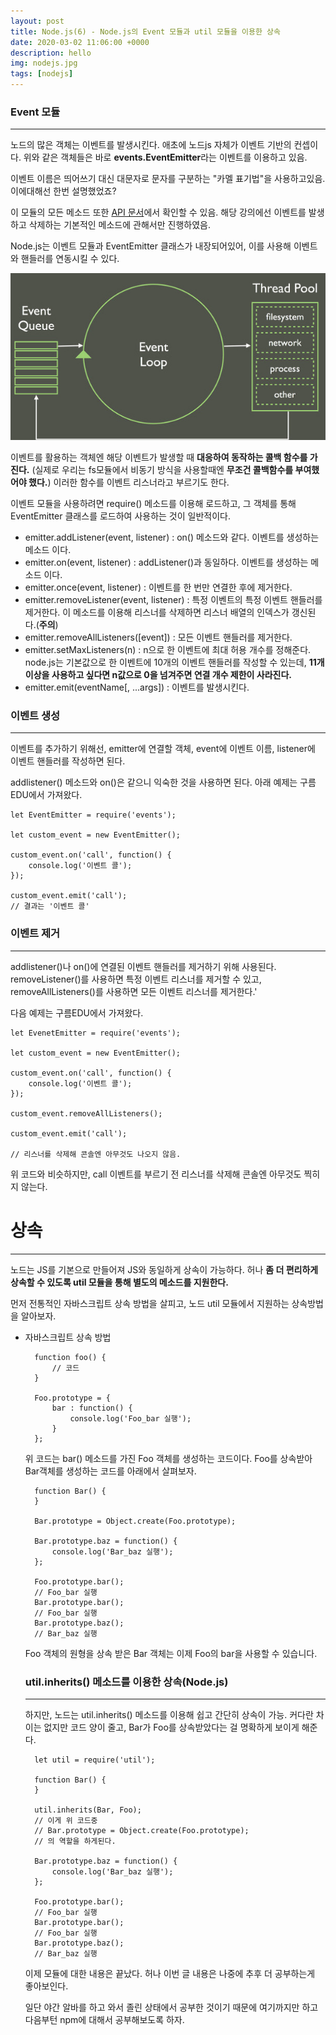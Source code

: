 ```yaml
---
layout: post
title: Node.js(6) - Node.js의 Event 모듈과 util 모듈을 이용한 상속
date: 2020-03-02 11:06:00 +0000
description: hello
img: nodejs.jpg
tags: [nodejs]
---
```


### Event 모듈

---

노드의 많은 객체는 이벤트를 발생시킨다. 애초에 노드js 자체가 이벤트 기반의 컨셉이다. 위와 같은 객체들은 바로 **events.EventEmitter**라는 이벤트를 이용하고 있음.

이벤트 이름은 띄어쓰기 대신 대문자로 문자를 구분하는 "카멜 표기법"을 사용하고있음. 이에대해선 한번 설명했었죠?

이 모듈의 모든 메소드 또한 [API 문서](https://nodejs.org/api/events.html)에서 확인할 수 있음. 해당 강의에선 이벤트를 발생하고 삭제하는 기본적인 메소드에 관해서만 진행하였음.

Node.js는 이벤트 모듈과 EventEmitter 클래스가 내장되어있어, 이를 사용해 이벤트와 핸들러를 연동시킬 수 있다.

<center><img src="/assets/img/nodejs/2020-03-02-Node.js-공부(6)/1.png"></center>

이벤트를 활용하는 객체엔 해당 이벤트가 발생할 때 **대응하여 동작하는 콜백 함수를 가진다.** (실제로 우리는 fs모듈에서 비동기 방식을 사용할때엔 **무조건 콜백함수를 부여했어야 했다.**) 이러한 함수를 이벤트 리스너라고 부르기도 한다.

이벤트 모듈을 사용하려면 require() 메소드를 이용해 로드하고,  그 객체를 통해 EventEmitter 클래스를 로드하여 사용하는 것이 일반적이다.

- emitter.addListener(event, listener) : on() 메소드와 같다. 이벤트를 생성하는 메소드 이다.
- emitter.on(event, listener) : addListener()과 동일하다. 이벤트를 생성하는 메소드 이다.
- emitter.once(event, listener) : 이벤트를 한 번만 연결한 후에 제거한다.
- emitter.removeListener(event, listener) : 특정 이벤트의 특정 이벤트 핸들러를 제거한다. 이 메소드를 이용해 리스너를 삭제하면 리스너 배열의 인덱스가 갱신된다.(**주의**)
- emitter.removeAllListeners([event]) : 모든 이벤트 핸들러를 제거한다.
- emitter.setMaxListeners(n) : n으로 한 이벤트에 최대 허용 개수를 정해준다. node.js는 기본값으로 한 이벤트에 10개의 이벤트 핸들러를 작성할 수 있는데, **11개 이상을 사용하고 싶다면 n값으로 0을 넘겨주면 연결 개수 제한이 사라진다.**
- emitter.emit(eventName[, ...args]) : 이벤트를 발생시킨다.

### 이벤트 생성

---

이벤트를 추가하기 위해선, emitter에 연결할 객체, event에 이벤트 이름, listener에 이벤트 핸들러를 작성하면 된다.

addlistener() 메소드와 on()은 같으니 익숙한 것을 사용하면 된다. 아래 예제는 구름EDU에서 가져왔다.

    let EventEmitter = require('events');
    
    let custom_event = new EventEmitter();
    
    custom_event.on('call', function() {
    	console.log('이벤트 콜');
    });
    
    custom_event.emit('call');
    // 결과는 '이벤트 콜'

### 이벤트 제거

---

addlistener()나 on()에 연결된 이벤트 핸들러를 제거하기 위해 사용된다. removeListener()를 사용하면 특정 이벤트 리스너를 제거할 수 있고, removeAllListeners()를 사용하면 모든 이벤트 리스너를 제거한다.'

다음 예제는 구름EDU에서 가져왔다.

    let EvenetEmitter = require('events');
    
    let custom_event = new EventEmitter();
    
    custom_event.on('call', function() {
    	console.log('이벤트 콜');
    });
    
    custom_event.removeAllListeners();
    
    custom_event.emit('call');
    
    // 리스너를 삭제해 콘솔엔 아무것도 나오지 않음.

위 코드와 비슷하지만, call 이벤트를 부르기 전 리스너를 삭제해 콘솔엔 아무것도 찍히지 않는다.

# 상속

---

노드는 JS를 기본으로 만들어져 JS와 동일하게 상속이 가능하다. 허나 **좀 더 편리하게 상속할 수 있도록 util 모듈을 통해 별도의 메소드를 지원한다.**

먼저 전통적인 자바스크립트 상속 방법을 살피고, 노드 util 모듈에서 지원하는 상속방법을 알아보자.

- 자바스크립트 상속 방법

        function foo() {
        	// 코드
        }
        
        Foo.prototype = {
        	bar : function() {
        		console.log('Foo_bar 실행');
        	}
        };
        

    위 코드는 bar() 메소드를 가진 Foo 객체를 생성하는 코드이다. Foo를 상속받아 Bar객체를 생성하는 코드를 아래에서 살펴보자.

        function Bar() {
        }
        
        Bar.prototype = Object.create(Foo.prototype);
        
        Bar.prototype.baz = function() {
        	console.log('Bar_baz 실행');
        };
        
        Foo.prototype.bar();
        // Foo_bar 실행
        Bar.prototype.bar();
        // Foo_bar 실행
        Bar.prototype.baz();
        // Bar_baz 실행

    Foo 객체의 원형을 상속 받은 Bar 객체는 이제 Foo의 bar을 사용할 수 있습니다.

    ### util.inherits() 메소드를 이용한 상속(Node.js)

    ---

    하지만, 노드는 util.inherits() 메소드를 이용해 쉽고 간단히 상속이 가능. 커다란 차이는 없지만 코드 양이 줄고, Bar가 Foo를 상속받았다는  걸 명확하게 보이게 해준다.

        let util = require('util');
        
        function Bar() {
        }
        
        util.inherits(Bar, Foo);
        // 이게 위 코드중
        // Bar.prototype = Object.create(Foo.prototype);
        // 의 역할을 하게된다.
        
        Bar.prototype.baz = function() {
        	console.log('Bar_baz 실행');
        };
        
        Foo.prototype.bar();
        // Foo_bar 실행
        Bar.prototype.bar();
        // Foo_bar 실행
        Bar.prototype.baz();
        // Bar_baz 실행

    이제 모듈에 대한 내용은 끝났다. 허나 이번 글 내용은 나중에 추후 더 공부하는게 좋아보인다.

    일단 야간 알바를 하고 와서 졸린 상태에서 공부한 것이기 때문에 여기까지만 하고 다음부턴 npm에 대해서 공부해보도록 하자.